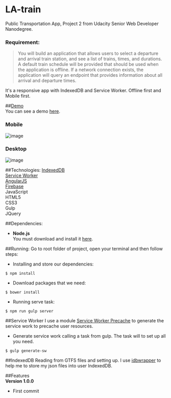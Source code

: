 # LA-train
Public Transportation App, Project 2 from Udacity Senior Web Developer Nanodegree.  
### Requirement:  
> You will build an application that allows users to select a departure and arrival train station, and see a list of trains, times, and durations. A default train schedule will be provided that should be used when the application is offline. If a network connection exists, the application will query an endpoint that provides information about all arrival and departure times.  



It's a responsive app with IndexedDB and Service Worker. Offline first and Mobile first.

##[Demo](https://udacitytwo.firebaseapp.com/#/dashboard)  
You can see a demo [here](https://udacitytwo.firebaseapp.com/#/dashboard).  

### Mobile  
![image](https://raw.githubusercontent.com/mortoni/LA-train/master/app/images/demo1.png)  
### Desktop  
![image](https://raw.githubusercontent.com/mortoni/LA-train/master/app/images/demo2.png)  

##Technologies:
[IndexedDB](https://developer.mozilla.org/en/docs/Web/API/IndexedDB_API)  
[Service Worker](https://developer.mozilla.org/en-US/docs/Web/API/Service_Worker_API)  
[AngularJS](https://angularjs.org/)  
[Firebase](https://www.firebase.com/)  
JavaScript  
HTML5  
CSS3  
Gulp  
JQuery  

##Dependencies:
- **Node.js**  
You must download and install it [here](https://nodejs.org/en/).  

##Running:
Go to root folder of project, open your terminal and then follow steps:  

- Installing and store our dependencies:
```{r, engine='bash', count_lines}
$ npm install
```

- Download packages that we need:  
```{r, engine='bash', count_lines}
$ bower install
```

- Running serve task:  
```{r, engine='bash', count_lines}
$ npm run gulp server
```

##Service Worker
I use a module [Service Worker Precache](https://github.com/GoogleChrome/sw-precache) to generate the service work to precache user resources.  

- Generate service work calling a task from gulp. The task will to set up all you need.  
```{r, engine='bash', count_lines}
$ gulp generate-sw
```

##IndexedDB
  Reading from GTFS files and setting up. I use [idbwrapper](https://github.com/jensarps/IDBWrapper) to help me to store my json files into user IndexedDB.  

##Features  
**Version 1.0.0**  
- First commit
